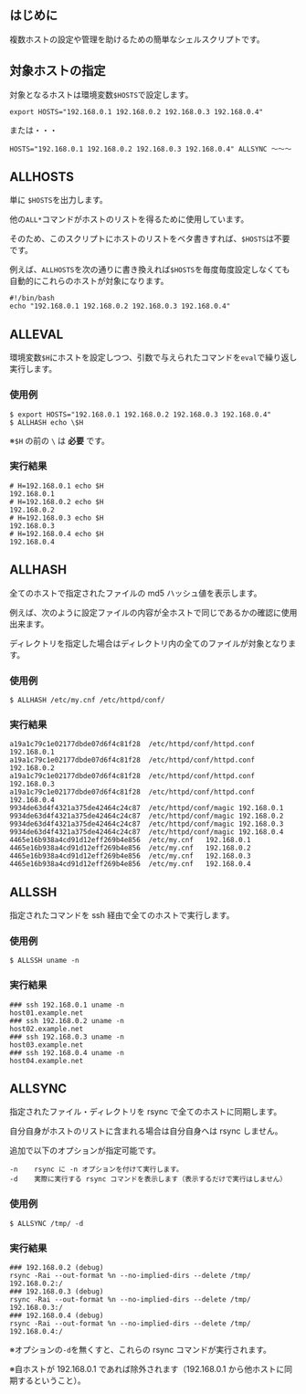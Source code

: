 ## はじめに ##

複数ホストの設定や管理を助けるための簡単なシェルスクリプトです。


## 対象ホストの指定 ##

対象となるホストは環境変数`$HOSTS`で設定します。

    export HOSTS="192.168.0.1 192.168.0.2 192.168.0.3 192.168.0.4"

または・・・

    HOSTS="192.168.0.1 192.168.0.2 192.168.0.3 192.168.0.4" ALLSYNC ～～～


## ALLHOSTS ##

単に `$HOSTS`を出力します。

他の`ALL*`コマンドがホストのリストを得るために使用しています。

そのため、このスクリプトにホストのリストをベタ書きすれば、`$HOSTS`は不要です。

例えば、`ALLHOSTS`を次の通りに書き換えれば`$HOSTS`を毎度毎度設定しなくても自動的にこれらのホストが対象になります。

    #!/bin/bash
    echo "192.168.0.1 192.168.0.2 192.168.0.3 192.168.0.4"


## ALLEVAL ##

環境変数`$H`にホストを設定しつつ、引数で与えられたコマンドを`eval`で繰り返し実行します。

### 使用例

    $ export HOSTS="192.168.0.1 192.168.0.2 192.168.0.3 192.168.0.4"
    $ ALLHASH echo \$H

※`$H` の前の `\` は **必要** です。

### 実行結果

    # H=192.168.0.1 echo $H
    192.168.0.1
    # H=192.168.0.2 echo $H
    192.168.0.2
    # H=192.168.0.3 echo $H
    192.168.0.3
    # H=192.168.0.4 echo $H
    192.168.0.4


## ALLHASH ##

全てのホストで指定されたファイルの md5 ハッシュ値を表示します。

例えば、次のように設定ファイルの内容が全ホストで同じであるかの確認に使用出来ます。

ディレクトリを指定した場合はディレクトリ内の全てのファイルが対象となります。


### 使用例

    $ ALLHASH /etc/my.cnf /etc/httpd/conf/

### 実行結果

    a19a1c79c1e02177dbde07d6f4c81f28  /etc/httpd/conf/httpd.conf    192.168.0.1
    a19a1c79c1e02177dbde07d6f4c81f28  /etc/httpd/conf/httpd.conf    192.168.0.2
    a19a1c79c1e02177dbde07d6f4c81f28  /etc/httpd/conf/httpd.conf    192.168.0.3
    a19a1c79c1e02177dbde07d6f4c81f28  /etc/httpd/conf/httpd.conf    192.168.0.4
    9934de63d4f4321a375de42464c24c87  /etc/httpd/conf/magic 192.168.0.1
    9934de63d4f4321a375de42464c24c87  /etc/httpd/conf/magic 192.168.0.2
    9934de63d4f4321a375de42464c24c87  /etc/httpd/conf/magic 192.168.0.3
    9934de63d4f4321a375de42464c24c87  /etc/httpd/conf/magic 192.168.0.4
    4465e16b938a4cd91d12eff269b4e856  /etc/my.cnf   192.168.0.1
    4465e16b938a4cd91d12eff269b4e856  /etc/my.cnf   192.168.0.2
    4465e16b938a4cd91d12eff269b4e856  /etc/my.cnf   192.168.0.3
    4465e16b938a4cd91d12eff269b4e856  /etc/my.cnf   192.168.0.4


## ALLSSH ##

指定されたコマンドを ssh 経由で全てのホストで実行します。

### 使用例

    $ ALLSSH uname -n

### 実行結果

    ### ssh 192.168.0.1 uname -n
    host01.example.net
    ### ssh 192.168.0.2 uname -n
    host02.example.net
    ### ssh 192.168.0.3 uname -n
    host03.example.net
    ### ssh 192.168.0.4 uname -n
    host04.example.net


## ALLSYNC ##

指定されたファイル・ディレクトリを rsync で全てのホストに同期します。

自分自身がホストのリストに含まれる場合は自分自身へは rsync しません。

追加で以下のオプションが指定可能です。

    -n    rsync に -n オプションを付けて実行します。
    -d    実際に実行する rsync コマンドを表示します（表示するだけで実行はしません）

### 使用例

    $ ALLSYNC /tmp/ -d

### 実行結果

    ### 192.168.0.2 (debug)
    rsync -Rai --out-format %n --no-implied-dirs --delete /tmp/ 192.168.0.2:/
    ### 192.168.0.3 (debug)
    rsync -Rai --out-format %n --no-implied-dirs --delete /tmp/ 192.168.0.3:/
    ### 192.168.0.4 (debug)
    rsync -Rai --out-format %n --no-implied-dirs --delete /tmp/ 192.168.0.4:/

※オプションの`-d`を無くすと、これらの rsync コマンドが実行されます。

※自ホストが 192.168.0.1 であれば除外されます（192.168.0.1 から他ホストに同期するということ）。
